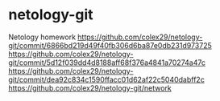 # netology-git
Netology homework
https://github.com/colex29/netology-git/commit/6866bd219d49f40fb306d6ba87e0db231d973725
https://github.com/colex29/netology-git/commit/5d12f039dd4d8188aff68f376a4841a70274a47c
https://github.com/colex29/netology-git/commit/dea92c834c1590ffacc01d62af22c5040dabff2c
https://github.com/colex29/netology-git/network
